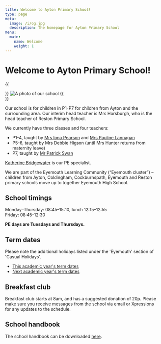```yaml
---
title: Welcome to Ayton Primary School!
type: page
meta:
  image: /i/og.jpg
  description: The homepage for Ayton Primary School
menu:
  main:
    name: Welcome
    weight: 1
---
```


# Welcome to Ayton Primary School!

{{<aside side="center">}}
![A photo of our school](/i/school.jpg)
{{</aside>}}

Our school is for children in P1-P7 for children from Ayton and the surrounding area. Our interim head teacher is Mrs Horsburgh, who is the head teacher of Reston Primary School.

We currently have three classes and four teachers:

* P1-4, taught by [Mrs Iona Pearson](mailto:gw22pearsoniona@glow.sch.uk) and [Mrs Pauline Lannagan](mailto:gw17lannaganpauline@glow.sch.uk)
* P5-6, taught by Mrs Debbie Higson (until Mrs Hunter returns from maternity leave)
* P7, taught by [Mr Patrick Swan](mailto:gw19swanpatrick@glow.sch.uk)

[Katherine Bridgewater](mailto:gw09bridgewaterkathe@glow.sch.uk) is our PE specialist.

We are part of the Eyemouth Learning Community (“Eyemouth cluster”) – children from Ayton, Coldingham, Cockburnspath, Eyemouth and Reston primary schools move up to together Eyemouth High School.


## School timings

Monday–Thursday: 08:45–15:10, lunch 12:15–12:55  
Friday: 08:45–12:30

**PE days are Tuesdays and Thursdays.**


## Term dates

Please note the additional holidays listed under the 'Eyemouth' section of 'Casual Holidays'.

* [This academic year's term dates](https://www.scotborders.gov.uk/info/20009/schools_and_learning/621/term_holiday_and_closure_dates/2)
* [Next academic year's term dates](https://www.scotborders.gov.uk/info/20009/schools_and_learning/621/term_holiday_and_closure_dates/3)


## Breakfast club

Breakfast club starts at 8am, and has a suggested donation of 20p. Please make sure you receive messages from the school via email or Xpressions for any updates to the schedule.

## School handbook

The school handbook can be downloaded [here](/handbook-22-proof2.pdf).
